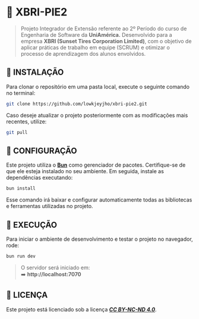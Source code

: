 # 🚀 **XBRI-PIE2**

> Projeto Integrador de Extensão referente ao 2º Período do curso de Engenharia de Software da **UniAmérica.**
> Desenvolvido para a empresa **XBRI (Sunset Tires Corporation Limited)**, com o objetivo de aplicar práticas de trabalho em equipe (SCRUM) e otimizar o processo de aprendizagem dos alunos envolvidos.

## 🧪 **INSTALAÇÃO**

Para clonar o repositório em uma pasta local, execute o seguinte comando no terminal:

```bash
git clone https://github.com/lowkjeyjho/xbri-pie2.git
```

Caso deseje atualizar o projeto posteriormente com as modificações mais recentes, utilize:

```bash
git pull
```

## 📂 **CONFIGURAÇÃO**

Este projeto utiliza o [**Bun**](https://bun.sh) como gerenciador de pacotes.
Certifique-se de que ele esteja instalado no seu ambiente. Em seguida, instale as dependências executando:

```bash
bun install
```

Esse comando irá baixar e configurar automaticamente todas as bibliotecas e ferramentas utilizadas no projeto.

## 🎨 **EXECUÇÃO**

Para iniciar o ambiente de desenvolvimento e testar o projeto no navegador, rode:

```bash
bun run dev
```
> O servidor será iniciado em:<br>➡️ **http://localhost:7070**

## 🛑 **LICENÇA**

Este projeto está licenciado sob a licença [**_CC BY-NC-ND 4.0_**](https://creativecommons.org/licenses/by-nc-nd/4.0/).
